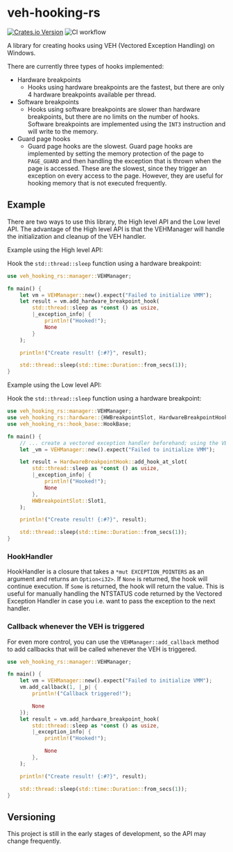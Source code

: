 # veh-hooking-rs

[![Crates.io Version](https://img.shields.io/crates/v/veh-hooking-rs)](https://crates.io/crates/veh-hooking-rs/)
![CI workflow](https://github.com/0xC9C3/veh-hooking-rs/actions/workflows/ci.yml/badge.svg?branch=main)

A library for creating hooks using VEH (Vectored Exception Handling) on Windows.

There are currently three types of hooks implemented:

- Hardware breakpoints
    - Hooks using hardware breakpoints are the fastest, but there are only 4 hardware breakpoints available per thread.
- Software breakpoints
    - Hooks using software breakpoints are slower than hardware breakpoints, but there are no limits on the number of
      hooks. Software breakpoints are implemented using the `INT3` instruction and will write to the memory.
- Guard page hooks
    - Guard page hooks are the slowest. Guard page hooks are implemented by setting the
      memory protection of the page to `PAGE_GUARD` and then handling the exception that is thrown when the page is
      accessed. These are the slowest, since they trigger an exception on every access to the page. However, they are
      useful for hooking memory that is not executed frequently.

## Example

There are two ways to use this library, the High level API and the Low level API. The advantage of the High level API is
that the VEHManager will handle the initialization and cleanup of the VEH handler.

Example using the High level API:

Hook the `std::thread::sleep` function using a hardware breakpoint:

```rust
use veh_hooking_rs::manager::VEHManager;

fn main() {
    let vm = VEHManager::new().expect("Failed to initialize VMM");
    let result = vm.add_hardware_breakpoint_hook(
        std::thread::sleep as *const () as usize,
        |_exception_info| {
            println!("Hooked!");
            None
        }
    );

    println!("Create result! {:#?}", result);

    std::thread::sleep(std::time::Duration::from_secs(1));
}
```

Example using the Low level API:

Hook the `std::thread::sleep` function using a hardware breakpoint:

```rust
use veh_hooking_rs::manager::VEHManager;
use veh_hooking_rs::hardware::{HWBreakpointSlot, HardwareBreakpointHook};
use veh_hooking_rs::hook_base::HookBase;

fn main() {
    // ... create a vectored exception handler beforehand; using the VEHManager is for this example
    let _vm = VEHManager::new().expect("Failed to initialize VMM");

    let result = HardwareBreakpointHook::add_hook_at_slot(
        std::thread::sleep as *const () as usize,
        |_exception_info| {
            println!("Hooked!");
            None
        },
        HWBreakpointSlot::Slot1,
    );

    println!("Create result! {:#?}", result);

    std::thread::sleep(std::time::Duration::from_secs(1));
}
```

### HookHandler

HookHandler is a closure that takes a `*mut EXCEPTION_POINTERS` as an argument and returns an `Option<i32>`.
If `None` is returned, the hook will continue execution. If `Some` is returned, the hook will return the value.
This is useful for manually handling the NTSTATUS code returned by the Vectored Exception Handler in case you i.e. want
to pass the exception to the next handler.

### Callback whenever the VEH is triggered

For even more control, you can use the `VEHManager::add_callback` method to add callbacks that will be called whenever
the VEH is triggered.

```rust
use veh_hooking_rs::manager::VEHManager;

fn main() {
    let vm = VEHManager::new().expect("Failed to initialize VMM");
    vm.add_callback(1, |_p| {
        println!("Callback triggered!");

        None
    });
    let result = vm.add_hardware_breakpoint_hook(
        std::thread::sleep as *const () as usize,
        |_exception_info| {
            println!("Hooked!");

            None
        },
    );

    println!("Create result! {:#?}", result);

    std::thread::sleep(std::time::Duration::from_secs(1));
}
```

## Versioning

This project is still in the early stages of development, so the API may change frequently. 